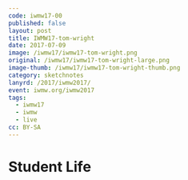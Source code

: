 ```yaml
---
code: iwmw17-00
published: false
layout: post
title: IWMW17-tom-wright
date: 2017-07-09
image: /iwmw17/iwmw17-tom-wright.png
original: /iwmw17/iwmw17-tom-wright-large.png
image-thumb: /iwmw17/iwmw17-tom-wright-thumb.png
category: sketchnotes
lanyrd: /2017/iwmw2017/
event: iwmw.org/iwmw2017
tags:
  - iwmw17
  - iwmw
  - live
cc: BY-SA
---
```


# Student Life
